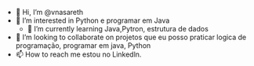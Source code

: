 - 👋 Hi, I’m @vnasareth
- 👀 I’m interested in Python e programar em Java
  - 🌱 I’m currently learning  Java,Pytron, estrutura de dados
- 💞️ I’m looking to collaborate on  projetos que eu posso praticar logica de programação, programar em java, Python
- 📫 How to reach me  estou no Linkedln.

<!---
vnasareth/vnasareth is a ✨ special ✨ repository because its `README.md` (this file) appears on your GitHub profile.
You can click the Preview link to take a look at your changes.
--->
